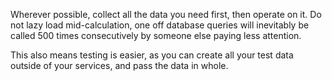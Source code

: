 Wherever possible, collect all the data you need first, then operate on it. Do not lazy load mid-calculation, one off database queries will inevitably be called 500 times consecutively by someone else paying less attention.

This also means testing is easier, as you can create all your test data outside of your services, and pass the data in whole.
